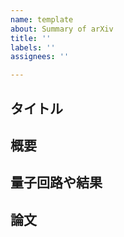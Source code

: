 ```yaml
---
name: template
about: Summary of arXiv
title: ''
labels: ''
assignees: ''

---
```


## タイトル


## 概要


## 量子回路や結果


## 論文
